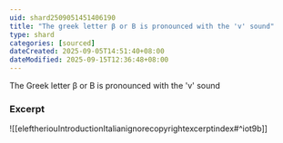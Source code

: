 ```yaml
---
uid: shard2509051451406190
title: "The greek letter β or Β is pronounced with the 'v' sound"
type: shard
categories: [sourced]
dateCreated: 2025-09-05T14:51:40+08:00
dateModified: 2025-09-15T12:36:48+08:00
---
```

The Greek letter β or Β is pronounced with the 'v' sound

### Excerpt
![[eleftheriouIntroductionItalianignorecopyrightexcerptindex#^iot9b]]